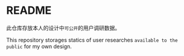 # README

此仓库存放本人的设计中`可公开`的用户调研数据。

This repository storages statics of user researches `available to the public` for my own design.